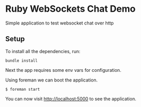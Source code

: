 # Ruby WebSockets Chat Demo


Simple application to test websocket chat over http

## Setup
To install all the dependencies, run:

```
bundle install
```

Next the app requires some env vars for configuration. 

Using foreman we can boot the application.

```
$ foreman start
```

You can now visit <http://localhost:5000> to see the application.
